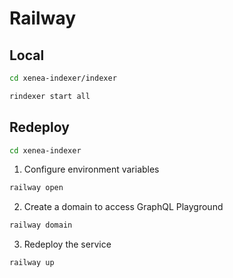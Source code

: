 # Railway

## Local

```bash
cd xenea-indexer/indexer
```

```bash
rindexer start all
```

## Redeploy

```bash
cd xenea-indexer
```

1. Configure environment variables

  ```bash
  railway open
  ```

2. Create a domain to access GraphQL Playground

  ```bash
  railway domain
  ```

3. Redeploy the service

  ```bash
  railway up
  ```
